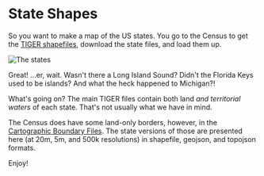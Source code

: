 # State Shapes

So you want to make a map of the US states. You go to the Census to get the [TIGER shapefiles](https://www.census.gov/geo/maps-data/data/tiger.html), download the state files, and load them up.

![The states](http://cl.ly/image/1Y1i0f2Q2k03/QGIS.png)

Great! ...er, wait. Wasn't there a Long Island Sound? Didn't the Florida Keys used to be islands? And what the heck happened to Michigan?!

What's going on? The main TIGER files contain both land *and territorial waters* of each state. That's not usually what we have in mind.

The Census does have some land-only borders, however, in the [Cartographic Boundary Files](https://www.census.gov/geo/maps-data/data/tiger-cart-boundary.html). The state versions of those are presented here (at 20m, 5m, and 500k resolutions) in shapefile, geojson, and topojson formats.

Enjoy!
